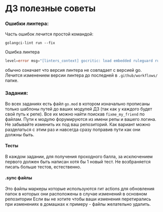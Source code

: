 # ДЗ полезные советы

### Ошибки линтера: 

Часть ошибок лечится простой командой: 

```
golangci-lint run --fix
```

Ошибка линтера 
```go
level=error msg="[linters_context] gocritic: load embedded ruleguard rules: rules/rules.go:13: can't load fmt: setting an explicit GOROOT can fix this problem."
```
обычно означает что версия линтера не совпадает с версией go. Лечится изменением версии линтера до последней в `.github/workflows/` папке. 

### Задания:

Во всех заданиях есть файл `go.mod` в котором изначально прописаны только шаблоны путей до ваших модулей ДЗ (так как у каждого будет свой путь к репе). 
Все их можно найти поискав `fixme_my_friend` по файлам. Пути к модулю форумируются из имени репы и вашего логина. Не
забывайте изменить их под ваш репозиторий. 
Как вариант можно разделаться с этим раз и навсегда сразу поправив пути как они должны быть. 


#### Тесты 
В каждом задании, для получения проходного балла, за исключением первого должен быть написан хотя бы 1 новый тест.
Не возбраняется писать больше тестов, естественно. 


#### .sync файлы
Это файлы маркеры которые используются гит actions для обновления папок в которых они расположены в случае изменений в основном репозитории
Если вы не хотите чтобы ваши изменения перетирались при изменениях в домашках к примеру - файлы желательно удалить. 


